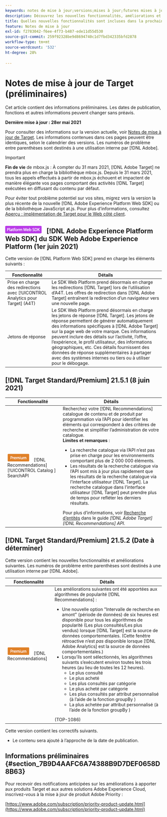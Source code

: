 ```yaml
---
keywords: notes de mise à jour;versions;mises à jour;futures mises à jour;améliorations;nouvelles fonctionnalités;correctifs;préliminaire
description: Découvrez les nouvelles fonctionnalités, améliorations et correctifs de la prochaine version d’Adobe Target, notamment les SDK, les API et les bibliothèques JavaScript.
title: Quelles nouvelles fonctionnalités sont incluses dans la prochaine version ?
feature: Notes de mise à jour
exl-id: f2783042-f6ee-4f73-b487-ede11d55d530
source-git-commit: 259f92328be9d8694740c1d7fbd342335bfd2878
workflow-type: tm+mt
source-wordcount: '532'
ht-degree: 28%

---
```


# Notes de mise à jour de Target (préliminaires)

Cet article contient des informations préliminaires. Les dates de publication, fonctions et autres informations peuvent changer sans préavis.

**Dernière mise à jour : 28er mai 2021**

Pour consulter des informations sur la version actuelle, voir [Notes de mise à jour de Target](release-notes.md). Les informations contenues dans ces pages peuvent être identiques, selon le calendrier des versions. Les numéros de problème entre parenthèses sont destinés à une utilisation interne par [!DNL Adobe].

>[!IMPORTANT]
>
>**Fin de vie** de mbox.js : À compter du 31 mars 2021,  [!DNL Adobe Target] ne prendra plus en charge la bibliothèque mbox.js. Depuis le 31 mars 2021, tous les appels effectués à partir de mbox.js échouent et impactent de manière élégante vos pages comportant des activités [!DNL Target] exécutées en diffusant du contenu par défaut.
>
>Pour éviter tout problème potentiel sur vos sites, migrez vers la version la plus récente de la nouvelle [!DNL Adobe Experience Platform Web SDK] ou de la bibliothèque JavaScript at.js. Pour plus d’informations, consultez [Aperçu : implémentation de Target pour le Web côté client](/help/c-implementing-target/c-implementing-target-for-client-side-web/implement-target-for-client-side-web.md).

## ![Badgegeversion 2.6.0 ](/help/assets/platform.png) [!DNL Adobe Experience Platform Web SDK] du SDK Web Adobe Experience Platform (1er juin 2021)

Cette version de [!DNL Platform Web SDK] prend en charge les éléments suivants :

| Fonctionnalité | Détails |
| --- | --- |
| Prise en charge des redirections avec [!UICONTROL Analytics pour Target] (A4T) | Le SDK Web Platform prend désormais en charge les redirections [!DNL Target] lors de l’utilisation d’A4T. Les offres de redirection dans [!DNL Adobe Target] entraînent la redirection d’un navigateur vers une nouvelle page. |
| Jetons de réponse | Le SDK Web Platform prend désormais en charge les jetons de réponse [!DNL Target]. Les jetons de réponse permettent de générer automatiquement des informations spécifiques à [!DNL Adobe Target] sur la page web de votre marque. Ces informations peuvent inclure des détails sur l’activité, l’offre, l’expérience, le profil utilisateur, des informations géographiques, etc. Ces détails fournissent des données de réponse supplémentaires à partager avec des systèmes internes ou tiers ou à utiliser pour le débogage. |

## [!DNL Target Standard/Premium] 21.5.1 (8 juin 2021)

| Fonctionnalité | Détails |
| --- | --- |
| ![Badge Premium ](/help/assets/premium.png) [!DNL Recommendations] [!UICONTROL Catalog ] SearchAPI | Recherchez votre [!DNL Recommendations] catalogue de contenu et de produit par programmation via l’API pour identifier les éléments qui correspondent à des critères de recherche et simplifier l’administration de votre catalogue.<br>**Limites et remarques** :<ul><li>La recherche catalogue via l’API n’est pas prise en charge pour les environnements comportant plus de 2 000 000 éléments.</li><li>Les résultats de la recherche catalogue via l’API sont mis à jour plus rapidement que les résultats de la recherche catalogue via l’interface utilisateur [!DNL Target]. La recherche catalogue dans l’interface utilisateur [!DNL Target] peut prendre plus de temps pour refléter les derniers résultats.</li></ul>Pour plus d’informations, voir [Recherche d’entités](http://developers.adobetarget.com/api/recommendations/#tag/Searching-Entities) dans le guide *[!DNL Adobe Target][!DNL Recommendations] API*. |

## [!DNL Target Standard/Premium] 21.5.2 (Date à déterminer)

Cette version contient les nouvelles fonctionnalités et améliorations suivantes. Les numéros de problème entre parenthèses sont destinés à une utilisation interne par [!DNL Adobe].

| Fonctionnalité | Détails |
| --- | --- |
| ![Premium](/help/assets/premium.png) [!DNL Recommendations] | Les améliorations suivantes ont été apportées aux algorithmes de popularité [!DNL Recommendations] :<ul><li>Une nouvelle option &quot;Intervalle de recherche en amont&quot; (période de données) de six heures est disponible pour tous les algorithmes de popularité (Les plus consultés/Les plus vendus) lorsque [!DNL Target] est la source de données comportementales. (Cette fenêtre rétroactive n’est *pas* disponible lorsque [!DNL Adobe Analytics] est la source de données comportementales.)</li><li>Lorsqu’ils sont sélectionnés, les algorithmes suivants s’exécutent environ toutes les trois heures (au lieu de toutes les 12 heures).<ul><li>Le plus consulté</li><li>Le plus acheté</li><li>Les plus consultés par catégorie</li><li>Le plus acheté par catégorie</li><li>Les plus consultés par attribut personnalisé (à l’aide de la fonction groupBy )</li><li>La plus achetée par attribut personnalisé (à l’aide de la fonction groupBy )</li></ul></ul>(TOP-1086) |

Cette version contient les correctifs suivants.

* Le contenu sera ajouté à l’approche de la date de publication.

## Informations préliminaires {#section_7B9D4AAFC6A74388B9D7DEF0658D8B63}

Pour recevoir des notifications anticipées sur les améliorations à apporter aux produits Target et aux autres solutions Adobe Experience Cloud, inscrivez-vous à la mise à jour de produit Adobe Priority :

[https://www.adobe.com/subscription/priority-product-update.html](https://www.adobe.com/subscription/priority-product-update.html)
